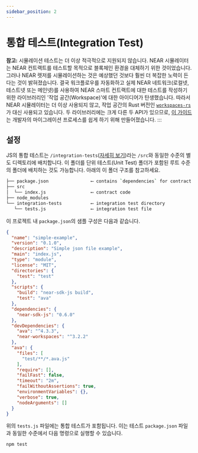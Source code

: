 ```yaml
---
sidebar_position: 2
---
```


# 통합 테스트(Integration Test)

**참고:** 시뮬레이션 테스트는 더 이상 적극적으로 지원되지 않습니다. NEAR 시뮬레이터는 NEAR 컨트랙트를 테스트할 목적으로 블록체인 환경을 대체하기 위한 것이었습니다. 그러나 NEAR 렛저를 시뮬레이션하는 것은 예상했던 것보다 훨씬 더 복잡한 노력이 든다는 것이 밝혀졌습니다. 결국 워크플로우를 자동화하고 실제 NEAR 네트워크(로컬넷, 테스트넷 또는 메인넷)를 사용하여 NEAR 스마트 컨트랙트에 대한 테스트를 작성하기 위한 라이브러리인 '작업 공간(Workspace)'에 대한 아이디어가 탄생했습니다. 따라서 NEAR 시뮬레이터는 더 이상 사용되지 않고, 작업 공간의 Rust 버전인 [`workspaces-rs`](https://github.com/near/workspaces-rs)가 대신 사용되고 있습니다. 두 라이브러리에는 크게 다른 두 API가 있으므로, [이 가이드](/develop/testing/workspaces-migration)는 개발자의 마이그레이션 프로세스를 쉽게 하기 위해 만들어졌습니다.
:::

## 설정

JS의 통합 테스트는 `/integration-tests`([자세히 보기](https://doc.rust-lang.org/cargo/reference/cargo-targets.html#integration-tests))라는 `/src`와 동일한 수준의 별도 디렉토리에 배치합니다. 이 폴더를 단위 테스트(Unit Test) 폴더가 포함된 루트 수준의 폴더에 배치하는 것도 가능합니다. 아래의 이 폴더 구조를 참고하세요.

```sh
├── package.json                ⟵ contains `dependencies` for contract and `devDependencies` for workspaces-js tests
├── src
│  └── index.js                 ⟵ contract code
├── node_modules
└── integration-tests           ⟵ integration test directory
   └── tests.js                 ⟵ integration test file
```

이 프로젝트 내 `package.json`의 샘플 구성은 다음과 같습니다.

```json
{
  "name": "simple-example",
  "version": "0.1.0",
  "description": "Simple json file example",
  "main": "index.js",
  "type": "module",
  "license": "MIT",
  "directories": {
    "test": "test"
  },
  "scripts": {
    "build": "near-sdk-js build",
    "test": "ava"
  },
  "dependencies": {
    "near-sdk-js": "0.6.0"
  },
  "devDependencies": {
    "ava": "^4.3.3",
    "near-workspaces": "^3.2.2"
  },
  "ava": {
    "files": [
      "test/**/*.ava.js"
    ],
    "require": [],
    "failFast": false,
    "timeout": "2m",
    "failWithoutAssertions": true,
    "environmentVariables": {},
    "verbose": true,
    "nodeArguments": []
  }
}
```

위의 `tests.js` 파일에는 통합 테스트가 포함됩니다. 이는 테스트 `package.json` 파일과 동일한 수준에서 다음 명령으로 실행할 수 있습니다.

    npm test

<!-- TODO: add snippets of code, living everywhere spread across docs -->
